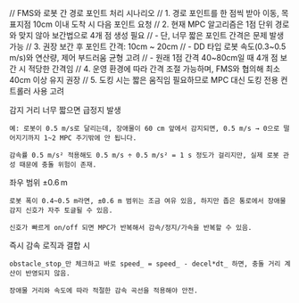 
// FMS와 로봇 간 경로 포인트 처리 시나리오
// 1. 경로 포인트를 한 점씩 받아 이동, 목표지점 10cm 이내 도착 시 다음 포인트 요청
// 2. 현재 MPC 알고리즘은 1점 단위 경로와 맞지 않아 보간법으로 4개 점 생성 필요
//    - 단, 너무 짧은 포인트 간격은 문제 발생 가능
// 3. 권장 보간 후 포인트 간격: 10cm ~ 20cm
//    - DD 타입 로봇 속도(0.3~0.5 m/s)와 연산량, 제어 부드러움 균형 고려
//    - 원래 1점 간격 40~80cm일 때 4개 점 보간 시 적당한 간격임
// 4. 운영 환경에 따라 간격 조절 가능하며, FMS와 협의해 최소 40cm 이상 유지 권장
// 5. 도킹 시는 짧은 움직임 필요하므로 MPC 대신 도킹 전용 컨트롤러 사용 고려



감지 거리 너무 짧으면 급정지 발생

    예: 로봇이 0.5 m/s로 달리는데, 장애물이 60 cm 앞에서 감지되면, 0.5 m/s → 0으로 떨어지기까지 1~2 MPC 주기밖에 안 됩니다.

    감속률 0.5 m/s² 적용해도 0.5 m/s ÷ 0.5 m/s² = 1 s 정도가 걸리지만, 실제 로봇 관성 때문에 충돌 위험이 존재.

좌우 범위 ±0.6 m

    로봇 폭이 0.4~0.5 m라면, ±0.6 m 범위는 조금 여유 있음, 하지만 좁은 통로에서 장애물 감지 신호가 자주 토글될 수 있음.

    신호가 빠르게 on/off 되면 MPC가 반복해서 감속/정지/가속을 반복할 수 있음.

즉시 감속 로직과 결합 시

    obstacle_stop_만 체크하고 바로 speed_ = speed_ - decel*dt_ 하면, 충돌 거리 계산이 반영되지 않음.

    장애물 거리와 속도에 따라 적절한 감속 곡선을 적용해야 안전.
